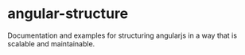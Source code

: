 # angular-structure
Documentation and examples for structuring angularjs in a way that is scalable and maintainable.

